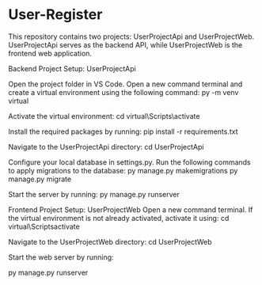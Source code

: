 # User-Register

This repository contains two projects: UserProjectApi and UserProjectWeb. UserProjectApi serves as the backend API, while UserProjectWeb is the frontend web application.

Backend Project Setup: UserProjectApi

Open the project folder in VS Code.
Open a new command terminal and create a virtual environment using the following command:
py -m venv virtual

Activate the virtual environment: 
cd virtual\Scripts\activate

Install the required packages by running:
pip install -r requirements.txt

Navigate to the UserProjectApi directory:
cd UserProjectApi

Configure your local database in settings.py.
Run the following commands to apply migrations to the database:
py manage.py makemigrations
py manage.py migrate

Start the server by running:
py manage.py runserver

Frontend Project Setup: UserProjectWeb
Open a new command terminal.
If the virtual environment is not already activated, activate it using:
cd virtual\Scriptsactivate


Navigate to the UserProjectWeb directory:
cd UserProjectWeb

Start the web server by running:

py manage.py runserver
